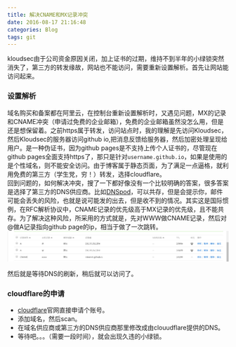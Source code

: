 ```yaml
---
title: 解决CNAME和MX记录冲突
date: 2016-08-17 21:16:48
categories: Blog
tags: git
---
```

kloudsec由于公司资金原因关闭，加上证书的过期，维持不到半年的小绿锁突然消失了，第三方的转发缘故，网站也不能访问，需要重新设置解析。首先让网站能访问起来。
### 设置解析
域名购买和备案都在阿里云，在控制台重新设置解析时，又遇见问题，MX的记录和CNAME冲突（申请过免费的企业邮箱），免费的企业邮箱虽然没怎么用，但是还是想保留着。之前https属于转发，访问站点时，我的理解是先访问Kloudsec，然后Kloudsec的服务器访问github io,把消息反馈给服务器，然后加密处理呈现给用户。是一种伪证书，因为github pages是不支持上传个人证书的，尽管现在github pages全面支持https了，那只是针对`username.github.io`，如果是使用的是个性域名，则不能安全访问。由于博客属于静态页面，为了满足一点逼格，就利用免费的第三方（学生党，穷！）转发，选择cloudflare。    
回到问题的，如何解决冲突，搜了一下都好像没有一个比较明确的答案，很多答案是选择了第三方的DNS供应商。比如[DNSpod](https://www.dnspod.cn/)，可以共存，但是会提示你，邮件可能会丢失的风险，也就是说可能发的出去，但是收不到的情况。其实这是国际惯例，在RFC解析协议中，CNAME记录的优先级高于MX记录的优先级，且不能共存。为了解决这种风险，所采用的方式就是，先对WWW做CNAME记录，然后对@做A记录指向github page的ip，相当于做了一次跳转。
<img src="/image/record.png" class="img-center">

然后就是等待DNS的刷新，稍后就可以访问了。
### cloudflare的申请
- [cloudflare](https://www.cloudflare.com)官网直接申请个账号。
- 添加域名，然后scan。
- 在域名供应商或第三方的DNS供应商那里修改成由clouudflare提供的DNS。
- 等待吧。。。（需要一段时间），就会出现久违的小绿锁。

